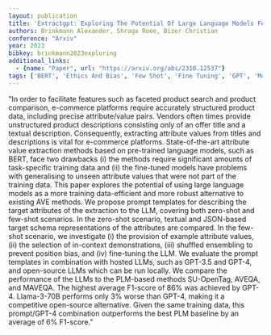 ```yaml
---
layout: publication
title: 'Extractgpt: Exploring The Potential Of Large Language Models For Product Attribute Value Extraction'
authors: Brinkmann Alexander, Shraga Roee, Bizer Christian
conference: "Arxiv"
year: 2023
bibkey: brinkmann2023exploring
additional_links:
  - {name: "Paper", url: "https://arxiv.org/abs/2310.12537"}
tags: ['BERT', 'Ethics And Bias', 'Few Shot', 'Fine Tuning', 'GPT', 'Model Architecture', 'Pretraining Methods', 'Prompting', 'RAG', 'Tools', 'Training Techniques']
---
```

"In order to facilitate features such as faceted product search and product comparison, e-commerce platforms require accurately structured product data, including precise attribute/value pairs. Vendors often times provide unstructured product descriptions consisting only of an offer title and a textual description. Consequently, extracting attribute values from titles and descriptions is vital for e-commerce platforms. State-of-the-art attribute value extraction methods based on pre-trained language models, such as BERT, face two drawbacks (i) the methods require significant amounts of task-specific training data and (ii) the fine-tuned models have problems with generalising to unseen attribute values that were not part of the training data. This paper explores the potential of using large language models as a more training data-efficient and more robust alternative to existing AVE methods. We propose prompt templates for describing the target attributes of the extraction to the LLM, covering both zero-shot and few-shot scenarios. In the zero-shot scenario, textual and JSON-based target schema representations of the attributes are compared. In the few-shot scenario, we investigate (i) the provision of example attribute values, (ii) the selection of in-context demonstrations, (iii) shuffled ensembling to prevent position bias, and (iv) fine-tuning the LLM. We evaluate the prompt templates in combination with hosted LLMs, such as GPT-3.5 and GPT-4, and open-source LLMs which can be run locally. We compare the performance of the LLMs to the PLM-based methods SU-OpenTag, AVEQA, and MAVEQA. The highest average F1-score of 86&#37; was achieved by GPT-4. Llama-3-70B performs only 3&#37; worse than GPT-4, making it a competitive open-source alternative. Given the same training data, this prompt/GPT-4 combination outperforms the best PLM baseline by an average of 6&#37; F1-score."
